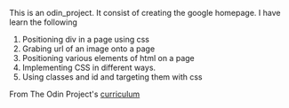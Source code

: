 This is an odin_project.
It consist of creating the google homepage.
I have learn the following

1. Positioning div in a page using css
2. Grabing url of an image onto a page
3. Positioning various elements of html on a page
4. Implementing CSS in different ways.
5. Using classes and id and targeting them with css





From The Odin Project's [curriculum](http://www.theodinproject.com/courses/web-development-101/lessons/html-css)